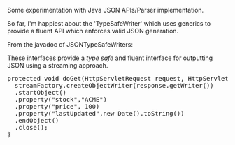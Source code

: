 Some experimentation with Java JSON APIs/Parser implementation.

So far, I'm happiest about the 'TypeSafeWriter' which uses generics to provide a fluent API which enforces valid JSON generation.

From the javadoc of JSONTypeSafeWriters:

These interfaces provide a <em>type safe</em> and fluent interface for outputting JSON using a streaming approach.
<pre>
protected void doGet(HttpServletRequest request, HttpServletResponse response) throws ServletException, IOException {
  streamFactory.createObjectWriter(response.getWriter())
  .startObject()
  .property("stock","ACME")
  .property("price", 100)
  .property("lastUpdated",new Date().toString())
  .endObject()
  .close();
}
</pre>